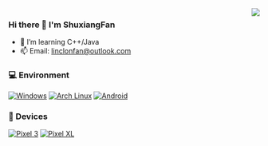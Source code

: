 <!--
**ReallySnow/ReallySnow** is a ✨ _special_ ✨ repository because its `README.md` (this file) appears on your GitHub profile.

Here are some ideas to get you started:

- 🔭 I’m currently working on ...
- 🌱 I’m currently learning Android
- 👯 I’m looking to collaborate on ...
- 🤔 I’m looking for help with ...
- 💬 Ask me about ...
- 📫 How to reach me: ...
- 😄 Pronouns: ...
- ⚡ Fun fact: ...
-->
<img align="right" src="https://github-readme-stats.vercel.app/api?username=shuxiangfan&include_all_commits=true&show_icons=true&theme=buefy&count_private=true&hide_border=true" />

### Hi there 👋 I'm ShuxiangFan
- 🌱 I’m learning C++/Java
- 📫 Email: linclonfan@outlook.com

### 💻 Environment
[![Windows](https://img.shields.io/badge/Env-Windows-00BBFF?style=flat-square&logo=Windows&logoColor=FFFFFF&labelColor=00BBFF)](https://www.microsoft.com/windows10)
[![Arch Linux](https://img.shields.io/badge/Env-Arch%20Linux-008BFF?style=flat-square&logo=arch-linux&logoColor=FFFFFF&labelColor=008BFF)](https://archlinux.org)
[![Android](https://img.shields.io/badge/MobEnv-Android-00C000?style=flat-square&logo=android&logoColor=FFFFFF&labelColor=00C000)](https://www.android.com/android-11/)

### 📱 Devices
[![Pixel 3](https://img.shields.io/badge/Device-Pixel3-00C000?style=flat-square&logo=google&logoColor=FFFFFF&labelColor=00C000)](https://store.google.com/)
[![Pixel XL](https://img.shields.io/badge/Device-PixelXL-00C000?style=flat-square&logo=google&logoColor=FFFFFF&labelColor=00C000)](https://store.google.com/)

